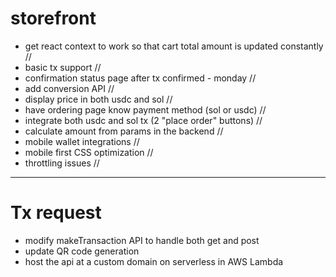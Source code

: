 # storefront

- get react context to work so that cart total amount is updated constantly //
- basic tx support //
- confirmation status page after tx confirmed - monday //
- add conversion API //
- display price in both usdc and sol //
- have ordering page know payment method (sol or usdc) //
- integrate both usdc and sol tx (2 "place order" buttons) //
- calculate amount from params in the backend //
- mobile wallet integrations //
- mobile first CSS optimization //
- throttling issues //

---

# Tx request

- modify makeTransaction API to handle both get and post
- update QR code generation
- host the api at a custom domain on serverless in AWS Lambda
